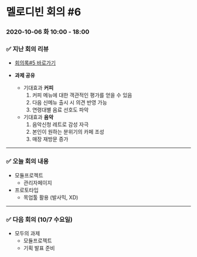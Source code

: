 # 멜로디빈 회의 #6

### 2020-10-06 화 10:00 - 18:00



### :white_check_mark: ​지난 회의 리뷰 

* [회의록#5 바로가기]()

* **과제 공유**
  * 기대효과 **커피**
    1. 커피 메뉴에 대한 객관적인 평가를 얻을 수 있음
    2. 다음 신메뉴 출시 시 의견 반영 가능
    3. 연령대별 음료 선호도 파악
  * 기대효과 **음악**
    1. 음악신청 레트로 감성 자극 
    2. 본인이 원하는 분위기의 카페 조성
    3. 매장 재방문 증가

---



### :white_check_mark: ​오늘 회의 내용

* 모듈프로젝트
  * 관리자페이지
* 프로토타입
  * 목업툴 활용 (발사믹, XD)

---



### :white_check_mark: ​다음 회의 (10/7 수요일)

* 모두의 과제
  * 모듈프로젝트
  * 기획 발표 준비